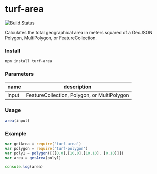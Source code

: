 turf-area
==========

[![Build Status](https://travis-ci.org/Turfjs/turf-area.svg)](https://travis-ci.org/Turfjs/turf-area)

Calculates the total geographical area in meters squared of a GeoJSON Polygon,
MultiPolygon, or FeatureCollection.

### Install

```sh
npm install turf-area
```

### Parameters

|name|description|
|---|---|
|input|FeatureCollection, Polygon, or MultiPolygon|

### Usage

```js
area(input)
```

### Example

```js
var getArea = require('turf-area')
var polygon = require('turf-polygon')
var poly1 = polygon([[[0,0],[10,0],[10,10], [0,10]]])
var area = getArea(poly1)

console.log(area)
```
